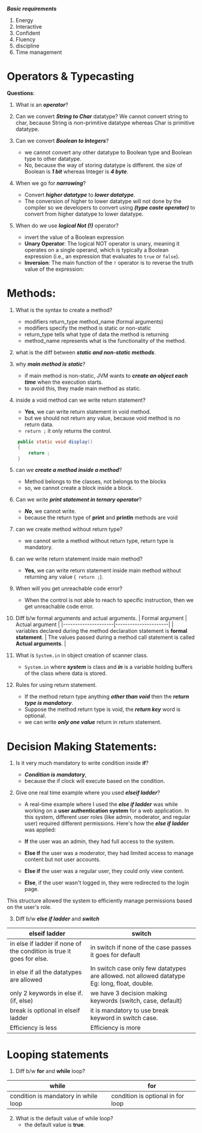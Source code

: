 
***Basic requirements***
1. Energy
2. Interactive
3. Confident
4. Fluency
5. discipline
6. Time management

# Operators & Typecasting

**Questions**:

1.  What is an ***operator***?
2. Can we convert ***String to Char*** datatype?
		We cannot convert string to char, because String is non-primitive datatype whereas Char is primitive datatype.
3. Can we convert ***Boolean to Integers***?
	- we cannot convert any other datatype to Boolean type and Boolean type to other datatype.
	- No, because the way of storing datatype is different.
	the size of Boolean is ***1 bit*** whereas Integer is ***4 byte***.
4. When we go for ***narrowing***?
	- Convert ***higher datatype*** to ***lower datatype***.
	- The conversion of higher to lower datatype will not done by the compiler so we developers to convert using ***(type caste operator)*** to convert from higher datatype to lower datatype.

5. When do we use ***logical Not (!)*** operator?
	- invert the value of a Boolean expression
	- **Unary Operator**: The logical NOT operator is unary, meaning it operates on a single operand, which is typically a Boolean expression (i.e., an expression that evaluates to  `true`  or  `false`). 
	- **Inversion**: The main function of the  `!`  operator is to reverse the truth value of the expression:

# Methods:


1. What is the syntax to create a method?
	- modifiers return_type method_name (formal arguments)
	- modifiers specify the method is static or non-static
	- return_type tells what type of data the method is returning
	- method_name represents what is the functionality of the method.

2. what is the diff between ***static and non-static methods***.
3. why ***main method is static***?
	- if main method is non-static, JVM wants to ***create an object each time*** when the execution starts.
	- to avoid this, they made main method as static.
4. inside a void method can we write return statement?
	- **Yes**, we can write return statement in void method.
	- but we should not return any value, because void method is no return data.
	-  ``` return ; ``` it only returns the control.
```java
	public static void display()
	{
		return ;
	}
```

5. can we ***create a method inside a method***?
	- Method belongs to the classes, not belongs to the blocks 
	- so, we cannot create a block inside a block.

6. Can we write ***print statement in ternary operator***?
	- ***No***, we cannot write.
	- because the return type of **print** and **println** methods are void

7. can we create method without return type?
	- we cannot write a method without return type, return type is mandatory.

8. can we write return statement inside main method?
    - **Yes**, we can write return statement inside main method without returning any value (``` return ;```). 

9. When will you get unreachable code error?
	- When the control is not able to reach to specific instruction, then we get unreachable code error.

10. Diff b/w formal arguments and actual arguments.
	|  Formal argument | Actual argument |
	|---------------------|----------------------|
	|  variables declared during the method declaration statement is **formal statement**. | The values passed during a method call statement is called **Actual arguments**. |

11. What is ```System.in``` in object creation of scanner class.
	- ```System.in``` where ***system*** is class and ***in*** is a variable holding buffers of the class where data is stored.

12. Rules for using return statement.
	- If the method return type anything ***other than void*** then the ***return type is mandatory***.
	- Suppose the method return type is void, the ***return key*** word is optional.
	- we can write ***only one value*** return in return statement.

# Decision Making Statements:

1. Is it very much mandatory to write condition inside **if**?
	- ***Condition is mandatory***, 
	- because the if clock will execute based on the condition.

2. Give one real time example where you used ***elseif ladder***?
	- A real-time example where I used the ***else if ladder*** was while working on a **user authentication system** for a web application. In this system, different user roles (like admin, moderator, and regular user) required different permissions. Here's how the ***else if ladder*** was applied:

	- **If** the user was an admin, they had full access to the system.
	- **Else if** the user was a moderator, they had limited access to manage content but not user accounts.
	- **Else if** the user was a regular user, they could only view content.
	- **Else**, if the user wasn't logged in, they were redirected to the login page.

This structure allowed the system to efficiently manage permissions based on the user's role.

3. Diff b/w ***else if ladder*** and ***switch***
	
| elseif ladder | switch |
|--|--|
| in else if ladder if none of the condition is true it goes for else. | in switch if none of the case passes it goes for default   |
| in else if all the datatypes are allowed | In switch case only few datatypes are allowed. not allowed datatype Eg: long, float, double. |
| only 2 keywords in else if.  (if, else) | we have 3 decision making keywords (switch, case, default) |
|break is optional in elseif ladder |it is mandatory to use break keyword in switch case.|
| Efficiency is less | Efficiency is more|

# Looping statements

1. Diff b/w **for** and **while** loop? 
	
|while  | for  |
|--|--|
|condition is mandatory in while loop   | condition is optional in for loop |

2. What is the default value of while loop?
	 - the default value is **true**.

